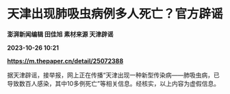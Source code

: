 # 天津出现肺吸虫病例多人死亡？官方辟谣
**澎湃新闻编辑 田佳旭 素材来源 天津辟谣**

**2023-10-26 10:21**

**https://m.thepaper.cn/detail/25072388**

据天津辟谣，接举报，网上正在传播“天津出现一种新型传染病——肺吸虫病，已导致数百人感染，其中10多例死亡”等相关信息。经核实，以上内容为虚假信息。